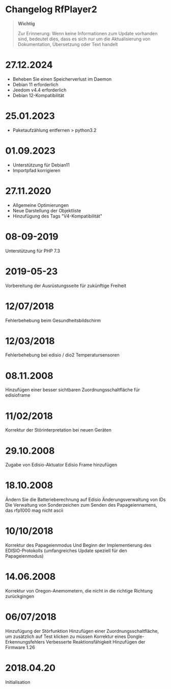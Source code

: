 # Changelog RfPlayer2

>**Wichtig**
>
>Zur Erinnerung: Wenn keine Informationen zum Update vorhanden sind, bedeutet dies, dass es sich nur um die Aktualisierung von Dokumentation, Übersetzung oder Text handelt

# 27.12.2024

- Beheben Sie einen Speicherverlust im Daemon
- Debian 11 erforderlich
- Jeedom v4.4 erforderlich
- Debian 12-Kompatibilität

# 25.01.2023

- Paketaufzählung entfernen > python3.2

# 01.09.2023

- Unterstützung für Debian11
- Importpfad korrigieren

# 27.11.2020

- Allgemeine Optimierungen
- Neue Darstellung der Objektliste
- Hinzufügung des Tags "V4-Kompatibilität"

# 08-09-2019

Unterstützung für PHP 7.3

# 2019-05-23

Vorbereitung der Ausrüstungsseite für zukünftige Freiheit

# 12/07/2018

Fehlerbehebung beim Gesundheitsbildschirm

# 12/03/2018

Fehlerbehebung bei edisio / dio2 Temperatursensoren

# 08.11.2008

Hinzufügen einer besser sichtbaren Zuordnungsschaltfläche für edisioframe

# 11/02/2018

Korrektur der Störinterpretation bei neuen Geräten

# 29.10.2008

Zugabe von Edisio-Aktuator
Edisio Frame hinzufügen

# 18.10.2008

Ändern Sie die Batterieberechnung auf Edisio
Änderungsverwaltung von IDs
Die Verwaltung von Sonderzeichen zum Senden des Papageiennamens, das rfp1000 mag nicht ascii

# 10/10/2018

Korrektur des Papageienmodus
Und Beginn der Implementierung des EDISIO-Protokolls (umfangreiches Update speziell für den Papageienmodus)

# 14.06.2008

Korrektur von Oregon-Anemometern, die nicht in die richtige Richtung zurückgingen

# 06/07/2018

Hinzufügung der Störfunktion
Hinzufügen einer Zuordnungsschaltfläche, um zusätzlich auf Test klicken zu müssen
Korrektur eines Dongle-Erkennungsfehlers
Verbesserte Reaktionsfähigkeit
Hinzufügen der Firmware 1.26

# 2018.04.20

Initialisation
